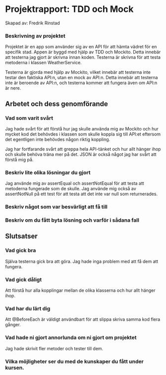 # Projektrapport: TDD och Mock

Skapad av: Fredrik Rinstad

### Beskrivning av projektet

Projektet är en app som använder sig av en API för att hämta vädret för en specifik stad. Appen är byggd med hjälp av TDD och Mockito. Detta innebär att testerna jag gjort är skrivna innan koden. Testerna är skrivna för att testa metoderna i klassen WeatherService.

Testerna är gjorda med hjälp av Mockito, vilket innebär att testerna inte testar den faktiska API:n, utan en mock av API:n. Detta innebär att testerna inte är beroende av API:n, och testerna kommer att fungera även om API:n är nere.


## Arbetet och dess genomförande

### Vad som varit svårt
Jag hade svårt för att förstå hur jag skulle använda mig av Mockito och hur mycket kod det behövdes i klassen som skulle koppla sig till API:et eftersom det egentligen inte behövdes någon riktig koppling.

Jag har fortfarande svårt att greppa hela API-tänket och hur allt hänger ihop och skulle behöva träna mer på det.
JSON är också något jag har svårt att förstå mig på.
### Beskriv lite olika lösningar du gjort
Jag använde mig av assertEqual och assertNotEqual för att testa att metoderna fungerade som de skulle. 
Jag använde mig också av assertNotNull på ett test för att testa att det inte var null som returnerades.

### Beskriv något som var besvärligt att få till

### Beskriv om du fått byta lösning och varför i sådana fall


## Slutsatser

### Vad gick bra
Själva testerna gick bra att göra. Jag hade inga problem med att få dem att fungera.

### Vad gick dåligt
Att förstå hur alla kopplingar mellan de olika klasserna och hur allt hänger ihop.

### Vad har du lärt dig
Att @BeforeEach är väldigt användbart för att slippa skriva samma kod flera gånger.

### Vad hade ni gjort annorlunda om ni gjort om projektet
Jag hade skrivit fler metoder och tester till dem.

### Vilka möjligheter ser du med de kunskaper du fått under kursen.
